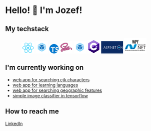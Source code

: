 ﻿# Hello! 👋 I'm Jozef!

## My techstack

<p align="center" width="100%">
  <img src="images/react.png" width="40" alt="react">
  <img src="images/webpack.png" width="40" alt="webpack">
  <img src="images/typescript.png" width="30" alt="typescript">
  <img src="images/sass.png" width="40" alt="sass">
  <img src="images/webpack.png" width="40" alt="webpack">
  <img src="images/c-sharp.png" width="40" alt="c-sharp">
  <img src="images/asp-net-core.png" width="70" alt="asp-net-core">
  <img src="images/wpf.webp" width="70" alt="wpf">
<p>
  
## I'm currently working on

* [web app for searching cjk characters](https://github.com/Jozefpodlecki/cjk-search)
* [web app for learning languages](https://github.com/Jozefpodlecki/language-learning-platform)
* [web app for searching geographic features](https://github.com/Jozefpodlecki/geo-shapes)
* [simple image classifier in tensorflow](https://github.com/Jozefpodlecki/animal-detector)

## How to reach me

[LinkedIn](https://www.linkedin.com/in/jozef-witold-podlecki/)
